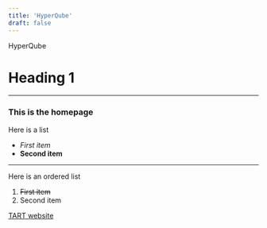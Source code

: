 ```yaml
---
title: 'HyperQube'
draft: false
---
```


HyperQube

# Heading 1
---
### This is the homepage

Here is a list
* *First item*
* **Second item**

---

Here is an ordered list
1. ~~First item~~
2. Second item

[TART website](https://www.cse.msu.edu/tart/)